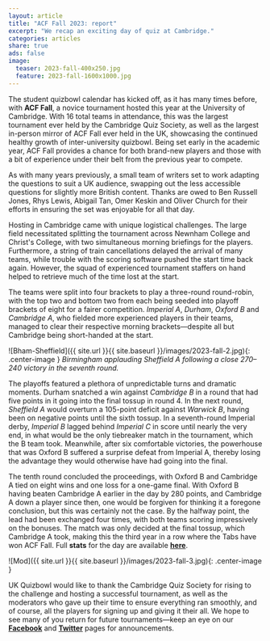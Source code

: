 ```yaml
---
layout: article
title: "ACF Fall 2023: report"
excerpt: "We recap an exciting day of quiz at Cambridge."
categories: articles
share: true
ads: false
image:
  teaser: 2023-fall-400x250.jpg
  feature: 2023-fall-1600x1000.jpg
---
```


The student quizbowl calendar has kicked off, as it has many times before, with **ACF Fall**, a novice tournament hosted this year at the University of Cambridge. With 16 total teams in attendance, this was the largest tournament ever held by the Cambridge Quiz Society, as well as the largest in-person mirror of ACF Fall ever held in the UK, showcasing the continued healthy growth of inter-university quizbowl. Being set early in the academic year, ACF Fall provides a chance for both brand-new players and those with a bit of experience under their belt from the previous year to compete.

As with many years previously, a small team of writers set to work adapting the questions to suit a UK audience, swapping out the less accessible questions for slightly more British content. Thanks are owed to Ben Russell Jones, Rhys Lewis, Abigail Tan, Omer Keskin and Oliver Church for their efforts in ensuring the set was enjoyable for all that day.

Hosting in Cambridge came with unique logistical challenges. The large field necessitated splitting the tournament across Newnham College and Christ's College, with two simultaneous morning briefings for the players. Furthermore, a string of train cancellations delayed the arrival of many teams, while trouble with the scoring software pushed the start time back again. However, the squad of experienced tournament staffers on hand helped to retrieve much of the time lost at the start. 

The teams were split into four brackets to play a three-round round-robin, with the top two and bottom two from each being seeded into playoff brackets of eight for a fairer competition. *Imperial A*, *Durham*, *Oxford B* and *Cambridge A*, who fielded more experienced players in their teams, managed to clear their respective morning brackets—despite all but Cambridge being short-handed at the start.

![Bham-Sheffield]({{ site.url }}{{ site.baseurl }}/images/2023-fall-2.jpg){: .center-image }
*Birmingham applauding Sheffield A following a close 270–240 victory in the seventh round.*

The playoffs featured a plethora of unpredictable turns and dramatic moments. Durham snatched a win against *Cambridge B* in a round that had five points in it going into the final tossup in round 4. In the next round, *Sheffield A* would overturn a 105-point deficit against *Warwick B*, having been on negative points until the sixth tossup. In a seventh-round Imperial derby, *Imperial B* lagged behind *Imperial C* in score until nearly the very end, in what would be the only tiebreaker match in the tournament, which the B team took. Meanwhile, after six comfortable victories, the powerhouse that was Oxford B suffered a surprise defeat from Imperial A, thereby losing the advantage they would otherwise have had going into the final.

The tenth round concluded the proceedings, with Oxford B and Cambridge A tied on eight wins and one loss for a one-game final. With Oxford B having beaten Cambridge A earlier in the day by 280 points, and Cambridge A down a player since then, one would be forgiven for thinking it a foregone conclusion, but this was certainly not the case. By the halfway point, the lead had been exchanged four times, with both teams scoring impressively on the bonuses. The match was only decided at the final tossup, which Cambridge A took, making this the third year in a row where the Tabs have won ACF Fall. Full **stats** for the day are available [**here**](https://hsquizbowl.org/db/tournaments/8340/).

![Mod]({{ site.url }}{{ site.baseurl }}/images/2023-fall-3.jpg){: .center-image }

UK Quizbowl would like to thank the Cambridge Quiz Society for rising to the challenge and hosting a successful tournament, as well as the moderators who gave up their time to ensure everything ran smoothly, and of course, all the players for signing up and giving it their all. We hope to see many of you return for future tournaments—keep an eye on our [**Facebook**](https://www.facebook.com/quizbowluk) and [**Twitter**](https://www.twitter.com/BritishQuizbowl) pages for announcements.

